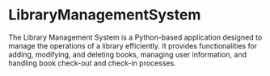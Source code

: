 # LibraryManagementSystem
The Library Management System is a Python-based application designed to manage the operations of a library efficiently. It provides functionalities for adding, modifying, and deleting books, managing user information, and handling book check-out and check-in processes.
